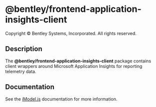 # @bentley/frontend-application-insights-client

Copyright © Bentley Systems, Incorporated. All rights reserved.

## Description

The __@bentley/frontend-application-insights-client__ package contains client wrappers around Microsoft Application Insights for reporting telemetry data.

## Documentation

See the [iModel.js](https://www.imodeljs.org) documentation for more information.

